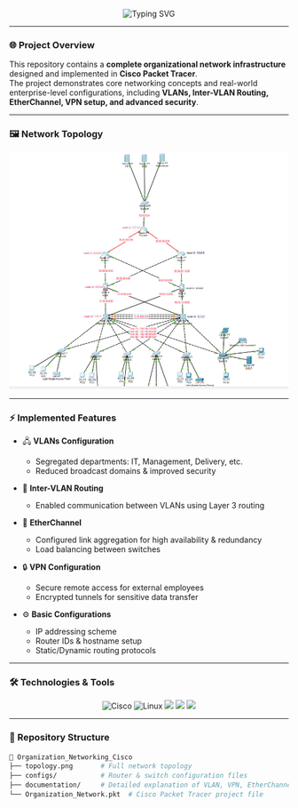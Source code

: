 <!-- Header -->
<p align="center">
  <img src="https://readme-typing-svg.herokuapp.com?font=Fira+Code&weight=600&size=26&duration=2800&pause=700&color=1E90FF&center=true&vCenter=true&multiline=true&width=900&height=80&lines=🏢+Organizational+Networking+Project;Cisco+Packet+Tracer+Implementation" alt="Typing SVG" />
</p>

---

### 🌐 Project Overview
This repository contains a **complete organizational network infrastructure** designed and implemented in **Cisco Packet Tracer**.  
The project demonstrates core networking concepts and real-world enterprise-level configurations, including **VLANs, Inter-VLAN Routing, EtherChannel, VPN setup, and advanced security**.

---

### 🖼️ Network Topology
<p align="center">
  <img src="network-diagram.png" width="800" alt="Organizational Network Topology"/>
</p>

---

### ⚡ Implemented Features
- 🖧 **VLANs Configuration**  
  - Segregated departments: IT, Management, Delivery, etc.  
  - Reduced broadcast domains & improved security  

- 🔀 **Inter-VLAN Routing**  
  - Enabled communication between VLANs using Layer 3 routing  

- 🔗 **EtherChannel**  
  - Configured link aggregation for high availability & redundancy  
  - Load balancing between switches  

- 🔒 **VPN Configuration**  
  - Secure remote access for external employees  
  - Encrypted tunnels for sensitive data transfer  

- ⚙️ **Basic Configurations**  
  - IP addressing scheme  
  - Router IDs & hostname setup  
  - Static/Dynamic routing protocols  

---

### 🛠️ Technologies & Tools
<p align="center">
  <img src="https://skillicons.dev/icons?i=cisco" width="60" alt="Cisco"/>
  <img src="https://skillicons.dev/icons?i=linux" width="60" alt="Linux"/>
  <img src="https://img.shields.io/badge/VLAN-0052CC?style=for-the-badge&logoColor=white" />
  <img src="https://img.shields.io/badge/VPN-000000?style=for-the-badge&logoColor=white" />
  <img src="https://img.shields.io/badge/EtherChannel-333333?style=for-the-badge&logoColor=white" />
</p>

---

### 📂 Repository Structure
```bash
🏢 Organization_Networking_Cisco
├── topology.png       # Full network topology
├── configs/           # Router & switch configuration files
├── documentation/     # Detailed explanation of VLAN, VPN, EtherChannel
└── Organization_Network.pkt  # Cisco Packet Tracer project file
